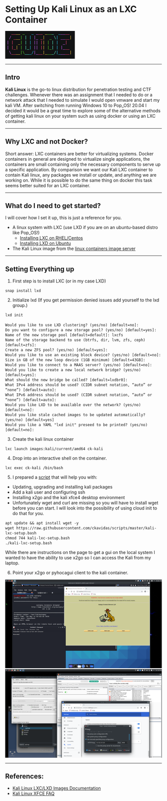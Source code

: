 # Setting Up Kali Linux as an LXC Container

<!--more-->
![Banner](/images/categories/guide.png)

___
## Intro

__Kali Linux__ is the go-to linux distribution for penetration testing and CTF challenges. Whenever there was an assignment that I needed to do or a network attack that I needed to simulate I would open vmware and start my kali VM. After switching from running Windows 10 to Pop_OS! 20.04 I decided it would be a great time to explore some of the alternative methods of getting kali linux on your system such as using docker or using an LXC container.
___
## Why LXC and not Docker?

Short answer: LXC containers are better for virtualizing systems. Docker containers in general are designed to virtualize single applications, the containers are small containing only the necessary components to serve up a specific application. By comparison we want our Kali LXC container to contain Kali linux, any packages we install or update, and anything we are working on. While it is possible to do the same thing on docker this task seems better suited for an LXC container.
___
## What do I need to get started?

I will cover how I set it up, this is just a reference for you.
* A linux system with LXC (use LXD if you are on an ubuntu-based distro like Pop_OS!)
    * [Installing LXC on RHEL/Centos](https://www.tecmint.com/install-create-run-lxc-linux-containers-on-centos/)
    * [Installing LXD on Ubuntu](https://ubuntu.com/blog/lxd-in-4-easy-steps)
* The Kali Linux image from the [linux containers image server](https://us.images.linuxcontainers.org/)

___
## Setting Everything up

1. First step is to install LXC (or in my case LXD)
```
snap install lxd
```
2. Initialize lxd (If you get permission denied issues add yourself to the lxd group.)
```
lxd init

Would you like to use LXD clustering? (yes/no) [default=no]: 
Do you want to configure a new storage pool? (yes/no) [default=yes]: 
Name of the new storage pool [default=default]: lxcfs
Name of the storage backend to use (btrfs, dir, lvm, zfs, ceph) [default=zfs]: 
Create a new ZFS pool? (yes/no) [default=yes]: 
Would you like to use an existing block device? (yes/no) [default=no]: 
Size in GB of the new loop device (1GB minimum) [default=43GB]: 
Would you like to connect to a MAAS server? (yes/no) [default=no]: 
Would you like to create a new local network bridge? (yes/no) [default=yes]: 
What should the new bridge be called? [default=lxdbr0]: 
What IPv4 address should be used? (CIDR subnet notation, “auto” or “none”) [default=auto]: 
What IPv6 address should be used? (CIDR subnet notation, “auto” or “none”) [default=auto]: 
Would you like LXD to be available over the network? (yes/no) [default=no]: 
Would you like stale cached images to be updated automatically? (yes/no) [default=yes] 
Would you like a YAML "lxd init" preseed to be printed? (yes/no) [default=no]: 
```
3. Create the kali linux container
```
lxc launch images:kali/current/amd64 ck-kali
```
4. Drop into an interactive shell on the container.
```
lxc exec ck-kali /bin/bash
```
5. I prepared a [script](https://raw.githubusercontent.com/ckavidas/scripts/master/kali-lxc-setup.bash) that will help you with:
* Updating, upgrading and installing kali packages
* Add a kali user and configuring ssh
* Installing x2go and the kali xfce4 desktop environment
* Unfortunately wget and curl are missing so you will have to install wget before you can start. I will look into the possibility of using cloud init to do that for you. 
```
apt update && apt install wget -y
wget https://raw.githubusercontent.com/ckavidas/scripts/master/kali-lxc-setup.bash
chmod 744 kali-lxc-setup.bash
./kali-lxc-setup.bash
```
While there are instructions on the page to get a gui on the local system I wanted to have the ability to use x2go so I can access the Kali from my laptop.

6. Point your x2go or pyhocagui client to the kali container.

![Example 1: Using x2go to access the desktop environment.](/images/kali-lxc-5-2020/forwarded-x-session.png "Example 1: Using x2go to access the desktop environment.")
![Example 2: Using x2go to forward specific applications to the host.](/images/kali-lxc-5-2020/app-forwarding.png "Example 2: Using x2go to forward specific applications to the host.")


___
## References:

* [Kali Linux LXC/LXD Images Documentation](https://www.kali.org/docs/containers/kalilinux-lxc-images/)
* [Kali Linux XFCE FAQ](https://www.kali.org/docs/general-use/xfce-faq/)
